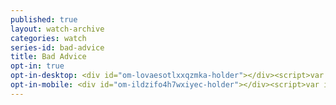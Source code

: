 ```yaml
---
published: true
layout: watch-archive
categories: watch
series-id: bad-advice
title: Bad Advice
opt-in: true
opt-in-desktop: <div id="om-lovaesotlxxqzmka-holder"></div><script>var lovaesotlxxqzmka,lovaesotlxxqzmka_poll=function(){var r=0;return function(n,l){clearInterval(r),r=setInterval(n,l)}}();!function(e,t,n){if(e.getElementById(n)){lovaesotlxxqzmka_poll(function(){if(window['om_loaded']){if(!lovaesotlxxqzmka){lovaesotlxxqzmka=new OptinMonsterApp();return lovaesotlxxqzmka.init({"u":"12205.353015","staging":0,"dev":0,"beta":0});}}},25);return;}var d=false,o=e.createElement(t);o.id=n,o.src="//a.optnmnstr.com/app/js/api.min.js",o.onload=o.onreadystatechange=function(){if(!d){if(!this.readyState||this.readyState==="loaded"||this.readyState==="complete"){try{d=om_loaded=true;lovaesotlxxqzmka=new OptinMonsterApp();lovaesotlxxqzmka.init({"u":"12205.353015","staging":0,"dev":0,"beta":0});o.onload=o.onreadystatechange=null;}catch(t){}}}};(document.getElementsByTagName("head")[0]||document.documentElement).appendChild(o)}(document,"script","omapi-script");</script><!-- / OptinMonster -->
opt-in-mobile: <div id="om-ildzifo4h7wxiyec-holder"></div><script>var ildzifo4h7wxiyec,ildzifo4h7wxiyec_poll=function(){var r=0;return function(n,l){clearInterval(r),r=setInterval(n,l)}}();!function(e,t,n){if(e.getElementById(n)){ildzifo4h7wxiyec_poll(function(){if(window['om_loaded']){if(!ildzifo4h7wxiyec){ildzifo4h7wxiyec=new OptinMonsterApp();return ildzifo4h7wxiyec.init({"u":"12205.353003","staging":0,"dev":0,"beta":0});}}},25);return;}var d=false,o=e.createElement(t);o.id=n,o.src="//a.optnmnstr.com/app/js/api.min.js",o.onload=o.onreadystatechange=function(){if(!d){if(!this.readyState||this.readyState==="loaded"||this.readyState==="complete"){try{d=om_loaded=true;ildzifo4h7wxiyec=new OptinMonsterApp();ildzifo4h7wxiyec.init({"u":"12205.353003","staging":0,"dev":0,"beta":0});o.onload=o.onreadystatechange=null;}catch(t){}}}};(document.getElementsByTagName("head")[0]||document.documentElement).appendChild(o)}(document,"script","omapi-script");</script><!-- / OptinMonster -->
---
```

